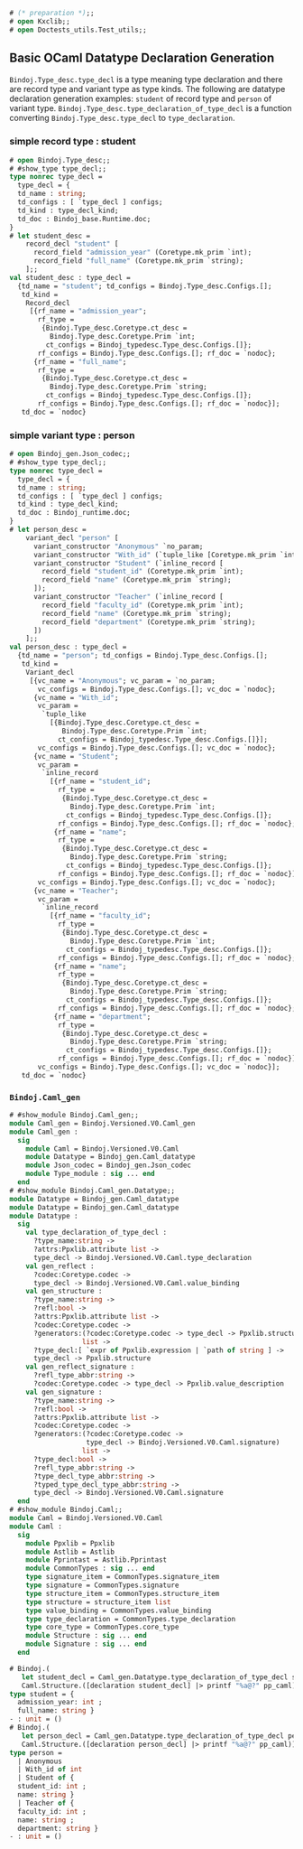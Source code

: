 <!-- Copyright 2022 Kotoi-Xie Consultancy, Inc. This file is a part of the

==== Bindoj (https://kxc.dev/bindoj) ====

software project that is developed, maintained, and distributed by
Kotoi-Xie Consultancy, Inc. (https://kxc.inc) which is also known as KXC.

Licensed under the Apache License, Version 2.0 (the "License"); you may not
use this file except in compliance with the License. You may obtain a copy
of the License at http://www.apache.org/licenses/LICENSE-2.0. Unless required
by applicable law or agreed to in writing, software distributed under the
License is distributed on an "AS IS" BASIS, WITHOUT WARRANTIES OR CONDITIONS
OF ANY KIND, either express or implied. See the License for the specific
language governing permissions and limitations under the License.
                                                                             -->
<!-- Acknowledgements  --- AnchorZ Inc. ---  The current/initial version or a
significant portion of this file is developed under the funding provided by
AnchorZ Inc. to satisfy its needs in its product development workflow.
                                                                             -->
```ocaml
# (* preparation *);;
# open Kxclib;;
# open Doctests_utils.Test_utils;;
```

## Basic OCaml Datatype Declaration Generation

`Bindoj.Type_desc.type_decl` is a type meaning type declaration and there are
record type and variant type as type kinds. The following are datatype
declaration generation examples: `student` of record type and `person` of
variant type. `Bindoj.Type_desc.type_declaration_of_type_decl` is a function
converting `Bindoj.Type_desc.type_decl` to `type_declaration`.

### simple record type : student
```ocaml
# open Bindoj.Type_desc;;
# #show_type type_decl;;
type nonrec type_decl =
  type_decl = {
  td_name : string;
  td_configs : [ `type_decl ] configs;
  td_kind : type_decl_kind;
  td_doc : Bindoj_base.Runtime.doc;
}
# let student_desc =
    record_decl "student" [
      record_field "admission_year" (Coretype.mk_prim `int);
      record_field "full_name" (Coretype.mk_prim `string);
    ];;
val student_desc : type_decl =
  {td_name = "student"; td_configs = Bindoj.Type_desc.Configs.[];
   td_kind =
    Record_decl
     [{rf_name = "admission_year";
       rf_type =
        {Bindoj.Type_desc.Coretype.ct_desc =
          Bindoj.Type_desc.Coretype.Prim `int;
         ct_configs = Bindoj_typedesc.Type_desc.Configs.[]};
       rf_configs = Bindoj.Type_desc.Configs.[]; rf_doc = `nodoc};
      {rf_name = "full_name";
       rf_type =
        {Bindoj.Type_desc.Coretype.ct_desc =
          Bindoj.Type_desc.Coretype.Prim `string;
         ct_configs = Bindoj_typedesc.Type_desc.Configs.[]};
       rf_configs = Bindoj.Type_desc.Configs.[]; rf_doc = `nodoc}];
   td_doc = `nodoc}
```

### simple variant type : person
```ocaml
# open Bindoj_gen.Json_codec;;
# #show_type type_decl;;
type nonrec type_decl =
  type_decl = {
  td_name : string;
  td_configs : [ `type_decl ] configs;
  td_kind : type_decl_kind;
  td_doc : Bindoj_runtime.doc;
}
# let person_desc =
    variant_decl "person" [
      variant_constructor "Anonymous" `no_param;
      variant_constructor "With_id" (`tuple_like [Coretype.mk_prim `int]);
      variant_constructor "Student" (`inline_record [
        record_field "student_id" (Coretype.mk_prim `int);
        record_field "name" (Coretype.mk_prim `string);
      ]);
      variant_constructor "Teacher" (`inline_record [
        record_field "faculty_id" (Coretype.mk_prim `int);
        record_field "name" (Coretype.mk_prim `string);
        record_field "department" (Coretype.mk_prim `string);
      ])
    ];;
val person_desc : type_decl =
  {td_name = "person"; td_configs = Bindoj.Type_desc.Configs.[];
   td_kind =
    Variant_decl
     [{vc_name = "Anonymous"; vc_param = `no_param;
       vc_configs = Bindoj.Type_desc.Configs.[]; vc_doc = `nodoc};
      {vc_name = "With_id";
       vc_param =
        `tuple_like
          [{Bindoj.Type_desc.Coretype.ct_desc =
             Bindoj.Type_desc.Coretype.Prim `int;
            ct_configs = Bindoj_typedesc.Type_desc.Configs.[]}];
       vc_configs = Bindoj.Type_desc.Configs.[]; vc_doc = `nodoc};
      {vc_name = "Student";
       vc_param =
        `inline_record
          [{rf_name = "student_id";
            rf_type =
             {Bindoj.Type_desc.Coretype.ct_desc =
               Bindoj.Type_desc.Coretype.Prim `int;
              ct_configs = Bindoj_typedesc.Type_desc.Configs.[]};
            rf_configs = Bindoj.Type_desc.Configs.[]; rf_doc = `nodoc};
           {rf_name = "name";
            rf_type =
             {Bindoj.Type_desc.Coretype.ct_desc =
               Bindoj.Type_desc.Coretype.Prim `string;
              ct_configs = Bindoj_typedesc.Type_desc.Configs.[]};
            rf_configs = Bindoj.Type_desc.Configs.[]; rf_doc = `nodoc}];
       vc_configs = Bindoj.Type_desc.Configs.[]; vc_doc = `nodoc};
      {vc_name = "Teacher";
       vc_param =
        `inline_record
          [{rf_name = "faculty_id";
            rf_type =
             {Bindoj.Type_desc.Coretype.ct_desc =
               Bindoj.Type_desc.Coretype.Prim `int;
              ct_configs = Bindoj_typedesc.Type_desc.Configs.[]};
            rf_configs = Bindoj.Type_desc.Configs.[]; rf_doc = `nodoc};
           {rf_name = "name";
            rf_type =
             {Bindoj.Type_desc.Coretype.ct_desc =
               Bindoj.Type_desc.Coretype.Prim `string;
              ct_configs = Bindoj_typedesc.Type_desc.Configs.[]};
            rf_configs = Bindoj.Type_desc.Configs.[]; rf_doc = `nodoc};
           {rf_name = "department";
            rf_type =
             {Bindoj.Type_desc.Coretype.ct_desc =
               Bindoj.Type_desc.Coretype.Prim `string;
              ct_configs = Bindoj_typedesc.Type_desc.Configs.[]};
            rf_configs = Bindoj.Type_desc.Configs.[]; rf_doc = `nodoc}];
       vc_configs = Bindoj.Type_desc.Configs.[]; vc_doc = `nodoc}];
   td_doc = `nodoc}
```

### `Bindoj.Caml_gen`
```ocaml
# #show_module Bindoj.Caml_gen;;
module Caml_gen = Bindoj.Versioned.V0.Caml_gen
module Caml_gen :
  sig
    module Caml = Bindoj.Versioned.V0.Caml
    module Datatype = Bindoj_gen.Caml_datatype
    module Json_codec = Bindoj_gen.Json_codec
    module Type_module : sig ... end
  end
# #show_module Bindoj.Caml_gen.Datatype;;
module Datatype = Bindoj_gen.Caml_datatype
module Datatype = Bindoj_gen.Caml_datatype
module Datatype :
  sig
    val type_declaration_of_type_decl :
      ?type_name:string ->
      ?attrs:Ppxlib.attribute list ->
      type_decl -> Bindoj.Versioned.V0.Caml.type_declaration
    val gen_reflect :
      ?codec:Coretype.codec ->
      type_decl -> Bindoj.Versioned.V0.Caml.value_binding
    val gen_structure :
      ?type_name:string ->
      ?refl:bool ->
      ?attrs:Ppxlib.attribute list ->
      ?codec:Coretype.codec ->
      ?generators:(?codec:Coretype.codec -> type_decl -> Ppxlib.structure)
                  list ->
      ?type_decl:[ `expr of Ppxlib.expression | `path of string ] ->
      type_decl -> Ppxlib.structure
    val gen_reflect_signature :
      ?refl_type_abbr:string ->
      ?codec:Coretype.codec -> type_decl -> Ppxlib.value_description
    val gen_signature :
      ?type_name:string ->
      ?refl:bool ->
      ?attrs:Ppxlib.attribute list ->
      ?codec:Coretype.codec ->
      ?generators:(?codec:Coretype.codec ->
                   type_decl -> Bindoj.Versioned.V0.Caml.signature)
                  list ->
      ?type_decl:bool ->
      ?refl_type_abbr:string ->
      ?type_decl_type_abbr:string ->
      ?typed_type_decl_type_abbr:string ->
      type_decl -> Bindoj.Versioned.V0.Caml.signature
  end
# #show_module Bindoj.Caml;;
module Caml = Bindoj.Versioned.V0.Caml
module Caml :
  sig
    module Ppxlib = Ppxlib
    module Astlib = Astlib
    module Pprintast = Astlib.Pprintast
    module CommonTypes : sig ... end
    type signature_item = CommonTypes.signature_item
    type signature = CommonTypes.signature
    type structure_item = CommonTypes.structure_item
    type structure = structure_item list
    type value_binding = CommonTypes.value_binding
    type type_declaration = CommonTypes.type_declaration
    type core_type = CommonTypes.core_type
    module Structure : sig ... end
    module Signature : sig ... end
  end
```

```ocaml
# Bindoj.(
   let student_decl = Caml_gen.Datatype.type_declaration_of_type_decl student_desc in
   Caml.Structure.([declaration student_decl] |> printf "%a@?" pp_caml));;
type student = {
  admission_year: int ;
  full_name: string }
- : unit = ()
# Bindoj.(
   let person_decl = Caml_gen.Datatype.type_declaration_of_type_decl person_desc in
   Caml.Structure.([declaration person_decl] |> printf "%a@?" pp_caml));;
type person =
  | Anonymous
  | With_id of int
  | Student of {
  student_id: int ;
  name: string }
  | Teacher of {
  faculty_id: int ;
  name: string ;
  department: string }
- : unit = ()
```
